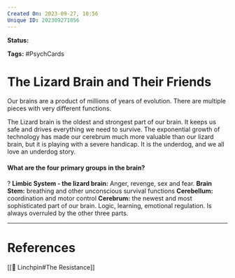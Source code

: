```yaml
---
Created On: 2023-09-27, 10:56
Unique ID: 202309271056
---
```

**Status:** 

**Tags:** #PsychCards 

# The Lizard Brain and Their Friends

Our brains are a product of millions of years of evolution. There are multiple pieces with very different functions. 

The Lizard brain is the oldest and strongest part of our brain. It keeps us safe and drives everything we need to survive. The exponential growth of technology has made our cerebrum much more valuable than our lizard brain, but it is playing with a severe handicap. It is the underdog, and we all love an underdog story.

#### What are the four primary groups in the brain?
?
﻿**Limbic System - the lizard brain:**  Anger, revenge, sex and fear.
**Brain Stem:** breathing and other unconscious survival functions
﻿**Cerebellum:** coordination and motor control 
﻿**Cerebrum:** the newest and most sophisticated part of our brain. Logic, learning, emotional regulation. Is always overruled by the other three parts.
<!--SR:!2024-02-12,2,190-->

---
# References

[[🔩 Linchpin#The Resistance]]